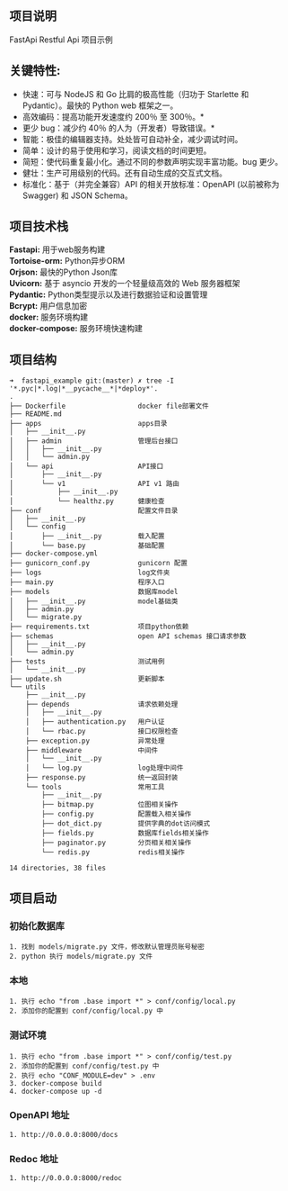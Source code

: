 ## 项目说明

 FastApi Restful Api 项目示例


## 关键特性:

- 快速：可与 NodeJS 和 Go 比肩的极高性能（归功于 Starlette 和 Pydantic）。最快的 Python web 框架之一。
- 高效编码：提高功能开发速度约 200％ 至 300％。*
- 更少 bug：减少约 40％ 的人为（开发者）导致错误。*
- 智能：极佳的编辑器支持。处处皆可自动补全，减少调试时间。
- 简单：设计的易于使用和学习，阅读文档的时间更短。
- 简短：使代码重复最小化。通过不同的参数声明实现丰富功能。bug 更少。
- 健壮：生产可用级别的代码。还有自动生成的交互式文档。
- 标准化：基于（并完全兼容）API 的相关开放标准：OpenAPI (以前被称为 Swagger) 和 JSON Schema。

## 项目技术栈

**Fastapi:**  用于web服务构建  
**Tortoise-orm:** Python异步ORM  
**Orjson:** 最快的Python Json库  
**Uvicorn:** 基于 asyncio 开发的一个轻量级高效的 Web 服务器框架  
**Pydantic:** Python类型提示以及进行数据验证和设置管理  
**Bcrypt:** 用户信息加密  
**docker:** 服务环境构建  
**docker-compose:** 服务环境快速构建  

## 项目结构

```
➜  fastapi_example git:(master) ✗ tree -I '*.pyc|*.log|*__pycache__*|*deploy*'.
.
├── Dockerfile                  docker file部署文件
├── README.md
├── apps                        apps目录
│   ├── __init__.py
│   ├── admin                   管理后台接口
│   │   ├── __init__.py
│   │   └── admin.py
│   └── api                     API接口
│       ├── __init__.py
│       └── v1                  API v1 路由
│           ├── __init__.py
│           └── healthz.py      健康检查
├── conf                        配置文件目录
│   ├── __init__.py
│   └── config
│       ├── __init__.py         载入配置
│       └── base.py             基础配置
├── docker-compose.yml
├── gunicorn_conf.py            gunicorn 配置
├── logs                        log文件夹
├── main.py                     程序入口
├── models                      数据库model
│   ├── __init__.py             model基础类
│   ├── admin.py
│   └── migrate.py            
├── requirements.txt            项目python依赖
├── schemas                     open API schemas 接口请求参数
│   ├── __init__.py
│   └── admin.py
├── tests                       测试用例
│   └── __init__.py
├── update.sh                   更新脚本
└── utils                      
    ├── __init__.py
    ├── depends                 请求依赖处理
    │   ├── __init__.py
    │   ├── authentication.py   用户认证
    │   └── rbac.py             接口权限检查
    ├── exception.py            异常处理
    ├── middleware              中间件
    │   └── __init__.py
    │   └── log.py              log处理中间件
    ├── response.py             统一返回封装
    └── tools                   常用工具
        ├── __init__.py
        ├── bitmap.py           位图相关操作
        ├── config.py           配置载入相关操作
        ├── dot_dict.py         提供字典的dot访问模式
        ├── fields.py           数据库fields相关操作
        ├── paginator.py        分页相关相关操作
        └── redis.py            redis相关操作

14 directories, 38 files

```



## 项目启动

### 初始化数据库

    1. 找到 models/migrate.py 文件，修改默认管理员账号秘密
    2. python 执行 models/migrate.py 文件

### 本地

    1. 执行 echo "from .base import *" > conf/config/local.py
    2. 添加你的配置到 conf/config/local.py 中

### 测试环境

    1. 执行 echo "from .base import *" > conf/config/test.py 
    2. 添加你的配置到 conf/config/test.py 中
    2. 执行 echo "CONF_MODULE=dev" > .env
    3. docker-compose build 
    4. docker-compose up -d 

### OpenAPI 地址

    1. http://0.0.0.0:8000/docs

### Redoc 地址

    1. http://0.0.0.0:8000/redoc
